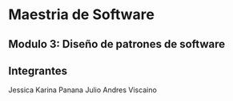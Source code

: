 # Maestria de Software
## Modulo 3: Diseño de patrones de software
## Integrantes 
Jessica Karina Panana
Julio Andres Viscaino